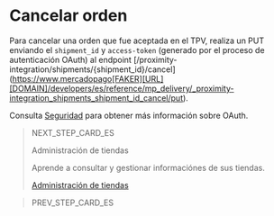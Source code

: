 # Cancelar orden

Para cancelar una orden que fue aceptada en el TPV, realiza un PUT enviando el `shipment_id` y `access-token` (generado por el proceso de autenticación OAuth) al endpoint  [/proximity-integration/shipments/{shipment_id}/cancel] (https://www.mercadopago[FAKER][URL][DOMAIN]/developers/es/reference/mp_delivery/_proximity-integration_shipments_shipment_id_cancel/put). 

Consulta [Seguridad](https://www.mercadopago[FAKER][URL][DOMAIN]/developers/es/guides/security/oauth/introduction) para obtener más información sobre OAuth.

> NEXT_STEP_CARD_ES
>
> Administración de tiendas
>
> Aprende a consultar y gestionar informaciónes de sus tiendas.
>
> [Administración de tiendas](https://www.mercadopago[FAKER][URL][DOMAIN]/developers/es/guides/mp-delivery/store-management)



> PREV_STEP_CARD_ES
>

